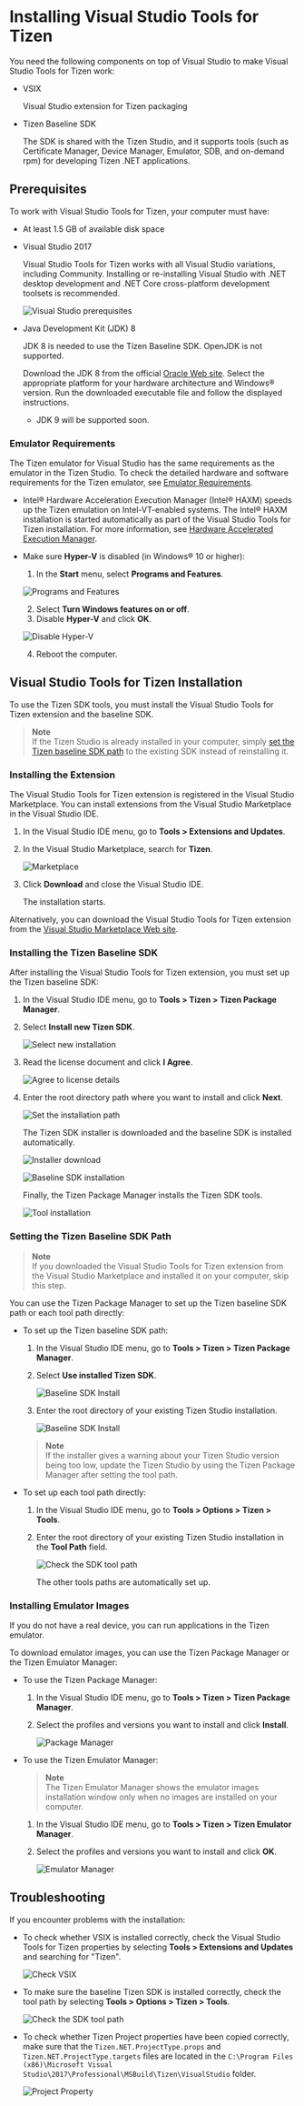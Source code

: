 # Installing Visual Studio Tools for Tizen

You need the following components on top of Visual Studio to make Visual Studio Tools for Tizen work:

- VSIX

  Visual Studio extension for Tizen packaging

- Tizen Baseline SDK

  The SDK is shared with the Tizen Studio, and it supports tools (such as Certificate Manager, Device Manager, Emulator, SDB, and on-demand rpm) for developing Tizen .NET applications.


## Prerequisites

To work with Visual Studio Tools for Tizen, your computer must have:

- At least 1.5 GB of available disk space
- Visual Studio 2017

  Visual Studio Tools for Tizen works with all Visual Studio variations, including Community. Installing or re-installing Visual Studio with .NET desktop development and .NET Core cross-platform development toolsets is recommended.

  ![Visual Studio prerequisites](media/prerequisite-vs.png)

- Java Development Kit (JDK) 8

  JDK 8 is needed to use the Tizen Baseline SDK. OpenJDK is not supported.

  Download the JDK 8 from the official [Oracle Web site](http://www.oracle.com/technetwork/java/javase/downloads/index.html). Select the appropriate platform for your hardware architecture and Windows&reg; version. Run the downloaded executable file and follow the displayed instructions.
  - JDK 9 will be supported soon.

### Emulator Requirements

The Tizen emulator for Visual Studio has the same requirements as the emulator in the Tizen Studio. To check the detailed hardware and software requirements for the Tizen emulator, see [Emulator Requirements](../tizen-studio/setup/prerequisites.md#emulator).

- Intel&reg; Hardware Acceleration Execution Manager (Intel&reg; HAXM) speeds up the Tizen emulation on Intel-VT-enabled systems. The Intel&reg; HAXM installation is started automatically as part of the Visual Studio Tools for Tizen installation. For more information, see [Hardware Accelerated Execution Manager](../tizen-studio/setup/hardware-accelerated-execution-manager.md).

- Make sure **Hyper-V** is disabled (in Windows&reg; 10 or higher):
  1. In the **Start** menu, select **Programs and Features**.

   ![Programs and Features](media/cs_prerequisite01-250x401.png)

  2. Select **Turn Windows features on or off**.
  3. Disable **Hyper-V** and click **OK**.

   ![Disable Hyper-V](media/cs_prerequisite-disable-hiperv.png)

  4. Reboot the computer.


<a name="install"></a>
## Visual Studio Tools for Tizen Installation

To use the Tizen SDK tools, you must install the Visual Studio Tools for Tizen extension and the baseline SDK.

> **Note**  
> If the Tizen Studio is already installed in your computer, simply [set the Tizen baseline SDK path](#set-tizen-baseline-sdk) to the existing SDK instead of reinstalling it.


### Installing the Extension

The Visual Studio Tools for Tizen extension is registered in the Visual Studio Marketplace. You can install extensions from the Visual Studio Marketplace in the Visual Studio IDE.

1. In the Visual Studio IDE menu, go to **Tools &gt; Extensions and Updates**.
2. In the Visual Studio Marketplace, search for **Tizen**.

   ![Marketplace](media/howtoinstall-extensionwindows.png)

3. Click **Download** and close the Visual Studio IDE.

   The installation starts.

Alternatively, you can download the Visual Studio Tools for Tizen extension from the [Visual Studio Marketplace Web site](https://marketplace.visualstudio.com/items?itemName=tizen.VisualStudioToolsforTizen).

### Installing the Tizen Baseline SDK

After installing the Visual Studio Tools for Tizen extension, you must set up the Tizen baseline SDK:

1. In the Visual Studio IDE menu, go to **Tools &gt; Tizen &gt; Tizen Package Manager**.
2. Select **Install new Tizen SDK**.

   ![Select new installation](media/howtoinstall-installwizard1.png)

3. Read the license document and click **I Agree**.

   ![Agree to license details](media/howtoinstall-installwizard2.png)

4. Enter the root directory path where you want to install and click **Next**.

   ![Set the installation path](media/howtoinstall-installwizard3.png)

   The Tizen SDK installer is downloaded and the baseline SDK is installed automatically.

   ![Installer download](media/howtoinstall-installwizard4.png)

   ![Baseline SDK installation](media/howtoinstall-installwizard5.png)

   Finally, the Tizen Package Manager installs the Tizen SDK tools.

   ![Tool installation](media/howtoinstall-installwizard6.png)

<a name="set-tizen-baseline-sdk"></a>
### Setting the Tizen Baseline SDK Path 

> **Note**  
> If you downloaded the Visual Studio Tools for Tizen extension from the Visual Studio Marketplace and installed it on your computer, skip this step.


You can use the Tizen Package Manager to set up the Tizen baseline SDK path or each tool path directly:

- To set up the Tizen baseline SDK path:
  1. In the Visual Studio IDE menu, go to **Tools &gt; Tizen &gt; Tizen Package Manager**.
  2. Select **Use installed Tizen SDK**.

     ![Baseline SDK Install](media/howtoinstall-baselineinstall5.png)

  3. Enter the root directory of your existing Tizen Studio installation.

     ![Baseline SDK Install](media/howtoinstall-baselineinstall6.png)

  > **Note**  
  > If the installer gives a warning about your Tizen Studio version being too low, update the Tizen Studio by using the Tizen Package Manager after setting the tool path.

- To set up each tool path directly:
  1. In the Visual Studio IDE menu, go to **Tools &gt; Options &gt; Tizen &gt; Tools**.
  2. Enter the root directory of your existing Tizen Studio installation in the **Tool Path** field.

     ![Check the SDK tool path](media/howtoinstall-checktoolpath.png)

     The other tools paths are automatically set up.

### Installing Emulator Images

If you do not have a real device, you can run applications in the Tizen emulator.

To download emulator images, you can use the Tizen Package Manager or the Tizen Emulator Manager:

- To use the Tizen Package Manager:
  1. In the Visual Studio IDE menu, go to **Tools &gt; Tizen &gt; Tizen Package Manager**.
  2. Select the profiles and versions you want to install and click **Install**.

     ![Package Manager](media/howtoinstall-packagemanager.png)

- To use the Tizen Emulator Manager:

  > **Note**  
  > The Tizen Emulator Manager shows the emulator images installation window only when no images are installed on your computer.

  1. In the Visual Studio IDE menu, go to **Tools &gt; Tizen &gt; Tizen Emulator Manager**.
  2. Select the profiles and versions you want to install and click **OK**.

     ![Emulator Manager](media/howtoinstall-emulatormanager.png)


## Troubleshooting

If you encounter problems with the installation:

- To check whether VSIX is installed correctly, check the Visual Studio Tools for Tizen properties by selecting **Tools &gt; Extensions and Updates** and searching for "Tizen".

  ![Check VSIX](media/cps-extension-and-updates.png)

- To make sure the baseline Tizen SDK is installed correctly, check the tool path by selecting **Tools &gt; Options &gt; Tizen &gt; Tools**.

  ![Check the SDK tool path](media/howtoinstall-checktoolpath.png)

- To check whether Tizen Project properties have been copied correctly, make sure that the `Tizen.NET.ProjectType.props` and `Tizen.NET.ProjectType.targets` files are located in the `C:\Program Files (x86)\Microsoft Visual Studio\2017\Professional\MSBuild\Tizen\VisualStudio` folder.

  ![Project Property](media/cps-project-property.png)

